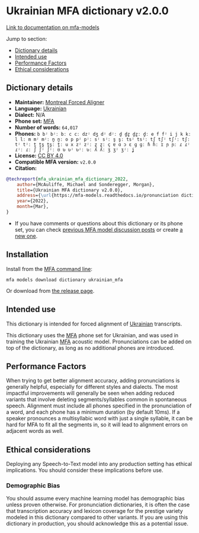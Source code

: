 
# Ukrainian MFA dictionary v2.0.0

[Link to documentation on mfa-models](https://mfa-models.readthedocs.io/en/main/dictionary/ukrainian_mfa.html)

Jump to section:

- [Dictionary details](#dictionary-details)
- [Intended use](#intended-use)
- [Performance Factors](#performance-factors)
- [Ethical considerations](#ethical-considerations)

## Dictionary details

- **Maintainer:** [Montreal Forced Aligner](https://montreal-forced-aligner.readthedocs.io/)
- **Language:** [Ukrainian](https://en.wikipedia.org/wiki/Ukrainian_language)
- **Dialect:** N/A
- **Phone set:** [MFA](https://mfa-models.readthedocs.io/en/refactor/mfa_phone_set.html#ukrainian)
- **Number of words:** `64,017`
- **Phones:** `b bʲ bʲː bː c cː dzʲ dʒ dʲ dʲː d̪ d̪z̪ d̪z̪ː d̪ː e f fʲ i j k kː l lː m mʲ mʲː n̪ n̪ː o p pʲ pʲː sʲ sʲː s̪ s̪ː tsʲ tsʲː tʃ tʃʲ tʃʲː tʃː tʲ tʲː t̪ t̪s̪ t̪s̪ː t̪ː u x zʲ zʲː z̪ z̪ː ç ɐ ɑ ɔ ɛ ɡ ɡː ɦ ɦː ɪ ɲ ɲː ɾ ɾʲ ɾʲː ɾː ʃ ʃʲ ʃʲː ʊ ʋ ʋʲ ʋʲː ʋː ʎ ʎː ʒ ʒʲ ʒʲː ʝ`
- **License:** [CC BY 4.0](https://github.com/MontrealCorpusTools/mfa-models/tree/main/dictionary/ukrainian/mfa/v2.0.0/LICENSE)
- **Compatible MFA version:** `v2.0.0`
- **Citation:**

```bibtex
@techreport{mfa_ukrainian_mfa_dictionary_2022,
	author={McAuliffe, Michael and Sonderegger, Morgan},
	title={Ukrainian MFA dictionary v2.0.0},
	address={\url{https://mfa-models.readthedocs.io/pronunciation dictionary/Ukrainian/Ukrainian MFA dictionary v2_0_0.html}},
	year={2022},
	month={Mar},
}
```

- If you have comments or questions about this dictionary or its phone set, you can check [previous MFA model discussion posts](https://github.com/MontrealCorpusTools/mfa-models/discussions?discussions_q=Ukrainian+MFA+dictionary+v2.0.0) or create [a new one](https://github.com/MontrealCorpusTools/mfa-models/discussions/new).

## Installation

Install from the [MFA command line](https://montreal-forced-aligner.readthedocs.io/en/latest/user_guide/models/index.html):

```
mfa models download dictionary ukrainian_mfa
```

Or download from [the release page](https://github.com/MontrealCorpusTools/mfa-models/releases/tag/dictionary-ukrainian_mfa-v2.0.0).

## Intended use

This dictionary is intended for forced alignment of [Ukrainian](https://en.wikipedia.org/wiki/Ukrainian_language) transcripts.

This dictionary uses the [MFA](https://mfa-models.readthedocs.io/en/refactor/mfa_phone_set.html#ukrainian) phone set for Ukrainian, and was used in training the Ukrainian [MFA](https://mfa-models.readthedocs.io/en/refactor/mfa_phone_set.html#ukrainian) acoustic model. Pronunciations can be added on top of the dictionary, as long as no additional phones are introduced.

## Performance Factors

When trying to get better alignment accuracy, adding pronunciations is generally helpful, especially for different styles and dialects. The most impactful improvements will generally be seen when adding reduced variants that involve deleting segments/syllables common in spontaneous speech.  Alignment must include all phones specified in the pronunciation of a word, and each phone has a minimum duration (by default 10ms). If a speaker pronounces a multisyllabic word with just a single syllable, it can be hard for MFA to fit all the segments in, so it will lead to alignment errors on adjacent words as well.

## Ethical considerations

Deploying any Speech-to-Text model into any production setting has ethical implications. You should consider these implications before use.

### Demographic Bias

You should assume every machine learning model has demographic bias unless proven otherwise. For pronunciation dictionaries, it is often the case that transcription accuracy and lexicon coverage for the prestige variety modeled in this dictionary compared to other variants. If you are using this dictionary in production, you should acknowledge this as a potential issue.
